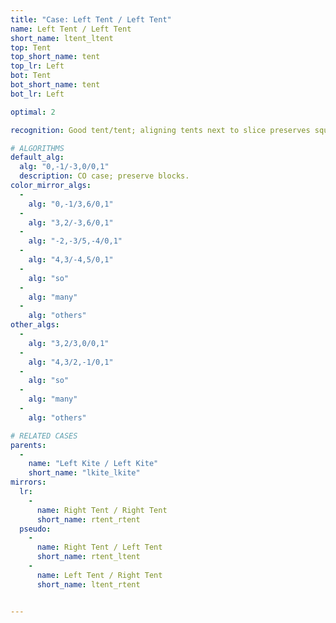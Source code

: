 ```yaml
---
title: "Case: Left Tent / Left Tent"
name: Left Tent / Left Tent
short_name: ltent_ltent
top: Tent
top_short_name: tent
top_lr: Left
bot: Tent
bot_short_name: tent
bot_lr: Left

optimal: 2

recognition: Good tent/tent; aligning tents next to slice preserves squareshape.

# ALGORITHMS
default_alg:
  alg: "0,-1/-3,0/0,1"
  description: CO case; preserve blocks.
color_mirror_algs:
  -
    alg: "0,-1/3,6/0,1"
  -
    alg: "3,2/-3,6/0,1"
  -
    alg: "-2,-3/5,-4/0,1"
  -
    alg: "4,3/-4,5/0,1"
  -
    alg: "so"
  -
    alg: "many"
  -
    alg: "others"
other_algs:
  -
    alg: "3,2/3,0/0,1"
  -
    alg: "4,3/2,-1/0,1"
  -
    alg: "so"
  -
    alg: "many"
  -
    alg: "others"

# RELATED CASES
parents:
  -
    name: "Left Kite / Left Kite"
    short_name: "lkite_lkite"
mirrors:
  lr:
    -
      name: Right Tent / Right Tent
      short_name: rtent_rtent
  pseudo:
    -
      name: Right Tent / Left Tent
      short_name: rtent_ltent
    -
      name: Left Tent / Right Tent
      short_name: ltent_rtent


---
```


